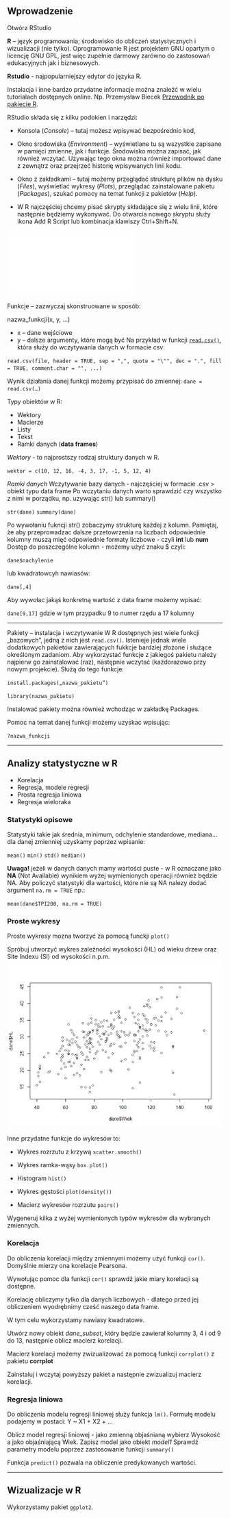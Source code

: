 Wprowadzenie
------------

Otwórz RStudio

**R** – język programowania; środowisko do obliczeń statystycznych i
wizualizacji (nie tylko). Oprogramowanie R jest projektem GNU opartym o
licencję GNU GPL, jest więc zupełnie darmowy zarówno do zastosowań
edukacyjnych jak i biznesowych.

**Rstudio** - najpopularniejszy edytor do języka R.

Instalacja i inne bardzo przydatne informacje można znaleźć w wielu
tutorialach dostępnych online. Np. Przemysław Biecek [Przewodnik po
pakiecie
R](http://biecek.pl/r/przewodnikpopakiecierwydanieiiiinternet.pdf).

RStudio składa się z kilku podokien i narzędzi:

-   Konsola (*Console*) – tutaj możesz wpisywać bezpośrednio kod,

-   Okno środowiska (*Environment*) – wyświetlane tu są wszystkie
    zapisane w pamięci zmienne, jak i funkcje. Środowisko można zapisać,
    jak również wczytać. Używając tego okna można również importować
    dane z zewnątrz oraz przejrzeć historię wpisywanych linii kodu.

-   Okno z zakładkami – tutaj możemy przeglądać strukturę plików na
    dysku (*Files*), wyświetlać wykresy (*Plots*), przeglądać
    zainstalowane pakietu (*Packages*), szukać pomocy na temat funkcji z
    pakietów (*Help*).

-   W R najczęściej chcemy pisać skrypty składające się z wielu linii,
    które następnie będziemy wykonywać. Do otwarcia nowego skryptu służy
    ikona Add R Script lub kombinacja klawiszy Ctrl+Shift+N.

![Podstawy R - cheat sheet](base-r.pdf)

Funkcje – zazwyczaj skonstruowane w sposób:

nazwa\_funkcji(x, y, …)

-   x – dane wejściowe
-   y – dalsze argumenty, które mogą być Na przykład w funkcji
    [`read.csv()`](https://stat.ethz.ch/R-manual/R-devel/library/utils/html/read.table.html),
    która służy do wczytywania danych w formacie csv:

`read.csv(file, header = TRUE, sep = ",", quote = "\"", dec = ".", fill = TRUE, comment.char = "", ...)`

Wynik działania danej funkcji możemy przypisać do zmiennej:
`dane = read.csv(…)`

Typy obiektów w R:

-   Wektory
-   Macierze
-   Listy
-   Tekst
-   Ramki danych (**data frames**)

*Wektory* - to najprostszy rodzaj struktury danych w R.

`wektor = c(10, 12, 16, -4, 3, 17, -1, 5, 12, 4)`

*Ramki danych* Wczytywanie bazy danych - najczęściej w formacie .csv
&gt; obiekt typu data frame Po wczytaniu danych warto sprawdzić czy
wszystko z nimi w porządku, np. uzywając str() lub summary()

`str(dane)` `summary(dane)`

Po wywołaniu fukncji str() zobaczymy strukturę każdej z kolumn.
Pamiętaj, że aby przeprowadzac dalsze przetowrzenia na liczbach
odpowiednie kolumny muszą mięć odpowiednie formaty liczbowe - czyli
**int** lub **num** Dostęp do poszczególne kolumn - możemy użyć znaku $
czyli:

`dane$nachylenie`

lub kwadratowcyh nawiasów:

`dane[,4]`

Aby wywołac jakąś konkretną wartość z data frame możemy wpisać:

`dane[9,17]` gdzie w tym przypadku 9 to numer rzędu a 17 kolumny

------------------------------------------------------------------------

Pakiety – instalacja i wczytywanie W R dostępnych jest wiele funkcji
„bazowych”, jedną z nich jest `read.csv()`. Istenieje jednak wiele
dodatkowych pakietów zawierających fukkcje bardziej złożone i służące
określonym zadaniom. Aby wykorzystać funkcje z jakiegoś pakietu należy
najpierw go zainstalować (raz), następnie wczytać (każdorazowo przy
nowym projekcie). Służą do tego funkcje:

`install.packages(„nazwa_pakietu”)`

`library(nazwa_pakietu)`

Instalować pakiety można również wchodząc w zakładkę Packages.

Pomoc na temat danej funkcji możemy uzyskac wpisując:

`?nazwa_funkcji`

------------------------------------------------------------------------

Analizy statystyczne w R
------------------------

-   Korelacja
-   Regresja, modele regresji
-   Prosta regresja liniowa
-   Regresja wieloraka

### Statystyki opisowe

Statystyki takie jak średnia, minimum, odchylenie standardowe,
mediana... dla danej zmienniej uzyskamy poprzez wpisanie:

`mean()` `min()` `std()` `median()`

**Uwaga!** jeżeli w danych danych mamy wartości puste - w R oznaczane
jako **NA** (Not Available) wynikiem wyżej wymienionych operacji również
będzie NA. Aby policzyć statystyki dla wartości, które nie są NA nalezy
dodać argument `na.rm = TRUE` np.:

`mean(dane$TPI200, na.rm = TRUE)`

### Proste wykresy

Proste wykresy mozna tworzyć za pomocą funckji `plot()`

Spróbuj utworzyć wykres zależności wysokości (HL) od wieku drzew oraz
Site Indexu (SI) od wysokości n.p.m. ![](plot1.jpeg)

Inne przydatne funkcje do wykresów to:

-   Wykres rozrzutu z krzywą `scatter.smooth()`

-   Wykres ramka-wąsy `box.plot()`

-   Histogram `hist()`

-   Wykres gęstości `plot(density())`

-   Macierz wykresów rozrzutu `pairs()`

Wygeneruj kilka z wyżej wymienionych typów wykresów dla wybranych
zmiennych.

### Korelacja

Do obliczenia korelacji między zmiennymi możemy użyć funkcji `cor()`.
Domyślnie mierzy ona korelacje Pearsona.

Wywołując pomoc dla funkcji `cor()` sprawdź jakie miary korelacji są
dostępne.

Korelację obliczymy tylko dla danych liczbowych - dlatego przed jej
obliczeniem wyodrębnimy cześć naszego data frame.

W tym celu wykorzystamy nawiasy kwadratowe.

Utwórz nowy obiekt *dane\_subset*, który będzie zawierał kolumny 3, 4 i
od 9 do 13, następnie oblicz macierz korelacji.

Macierz korelacji możemy zwizualizować za pomocą funkcji `corrplot()` z
pakietu **corrplot**

Zainstaluj i wczytaj powyższy pakiet a następnie zwizualizuj macierz
korelacji.

### Regresja liniowa

Do obliczenia modelu regresji liniowej służy funkcja `lm()`. Formułę
modelu podajemy w postaci: Y ~ X1 + X2 + ...

Oblicz model regresji liniowej - jako zmienną objaśnianą wybierz
Wysokość a jako objaśniającą Wiek. Zapisz model jako obiekt *model1*
Sprawdź parametry modelu poprzez zastosowanie funkcji `summary()`

Funkcja `predict()` pozwala na obliczenie predykowanych wartości.

------------------------------------------------------------------------

Wizualizacje w R
----------------

Wykorzystamy pakiet `ggplot2`.
